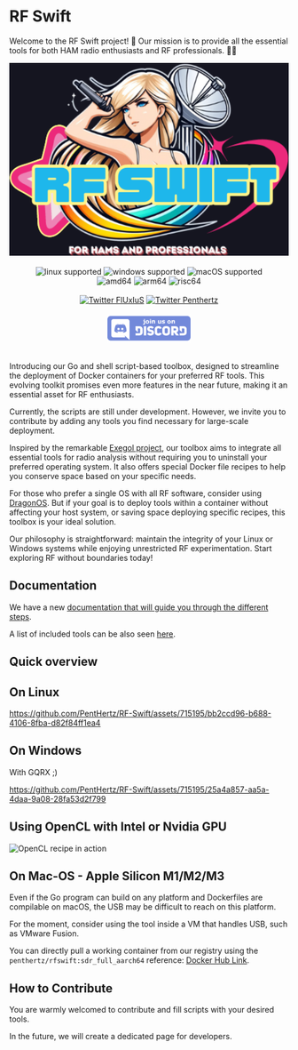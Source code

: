 # RF Swift

Welcome to the RF Swift project! 🎉 Our mission is to provide all the essential tools for both HAM radio enthusiasts and RF professionals. 📡🔧

<div align="center">
  <img alt="RF Swift logo" width="600" src="https://github.com/PentHertz/RF-Swift-docs/blob/main/.assets/logo.png?raw=true">
  <br><br>
  <img alt="linux supported" src="https://img.shields.io/badge/linux-supported-success">
  <img alt="windows supported" src="https://img.shields.io/badge/windows-supported-success">
  <img alt="macOS supported" src="https://img.shields.io/badge/macos-supported-success">
	
  <br>
  <img alt="amd64" src="https://img.shields.io/badge/amd64%20(x86__64)-supported-success">
  <img alt="arm64" src="https://img.shields.io/badge/arm64%20(aarch64)-supported-success">
  <img alt="risc64" src="https://img.shields.io/badge/risc64-supported-success">
  <br><br>
  <a target="_blank" rel="noopener noreferrer" href="https://x.com/intent/follow?screen_name=FlUxIuS" title="Follow"><img src="https://img.shields.io/twitter/follow/_nwodtuhs?label=FlUxIuS&style=social" alt="Twitter FlUxIuS"></a>
  <a target="_blank" rel="noopener noreferrer" href="https://x.com/intent/follow?screen_name=Penthertz" title="Follow"><img src="https://img.shields.io/twitter/follow/_nwodtuhs?label=Penthertz&style=social" alt="Twitter Penthertz"></a>
  <br><br>
  <a target="_blank" rel="noopener noreferrer" href="https://discord.gg/NS3HayKrpA" title="Join us on Discord"><img src="https://github.com/PentHertz/RF-Swift-docs/blob/main/.assets/discord_join_us.png?raw=true" width="150" alt="Join us on Discord"></a>
  <br><br>
</div><div class="toctree-wrapper compound">
</div>

Introducing our Go and shell script-based toolbox, designed to streamline the deployment of Docker containers for your preferred RF tools. This evolving toolkit promises even more features in the near future, making it an essential asset for RF enthusiasts.

Currently, the scripts are still under development. However, we invite you to contribute by adding any tools you find necessary for large-scale deployment.

Inspired by the remarkable [Exegol project](https://github.com/ThePorgs/Exegol), our toolbox aims to integrate all essential tools for radio analysis without requiring you to uninstall your preferred operating system. It also offers special Docker file recipes to help you conserve space based on your specific needs.

For those who prefer a single OS with all RF software, consider using [DragonOS](https://cemaxecuter.com/). But if your goal is to deploy tools within a container without affecting your host system, or saving space deploying specific recipes, this toolbox is your ideal solution.

Our philosophy is straightforward: maintain the integrity of your Linux or Windows systems while enjoying unrestricted RF experimentation. Start exploring RF without boundaries today!

## Documentation

We have a new [documentation that will guide you through the different steps](https://rfswift.io/).

A list of included tools can be also seen [here](https://rfswift.io/docs/guide/list-of-tools/).

## Quick overview

## On Linux

https://github.com/PentHertz/RF-Swift/assets/715195/bb2ccd96-b688-4106-8fba-d82f84ff1ea4

## On Windows

With GQRX ;)

https://github.com/PentHertz/RF-Swift/assets/715195/25a4a857-aa5a-4daa-9a08-28fa53d2f799

## Using OpenCL with Intel or Nvidia GPU

![OpenCL recipe in action](https://github.com/PentHertz/RF-Swift/assets/715195/a29eedd5-b1df-40fc-97c0-4dc5323f36a8)

## On Mac-OS - Apple Silicon M1/M2/M3

Even if the Go program can build on any platform and Dockerfiles are compilable on macOS, the USB may be difficult to reach on this platform.

For the moment, consider using the tool inside a VM that handles USB, such as VMware Fusion.

You can directly pull a working container from our registry using the `penthertz/rfswift:sdr_full_aarch64` reference: [Docker Hub Link](https://hub.docker.com/layers/penthertz/rfswift/sdr_full_aarch64/images/sha256-3385e49c1369bad2465e85c75b74ae241a0e285f0666321620c73fc9ff260996?context=repo).

## How to Contribute

You are warmly welcomed to contribute and fill scripts with your desired tools.

In the future, we will create a dedicated page for developers.
